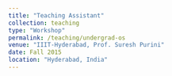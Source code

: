```yaml
---
title: "Teaching Assistant"
collection: teaching
type: "Workshop"
permalink: /teaching/undergrad-os
venue: "IIIT-Hyderabad, Prof. Suresh Purini"
date: Fall 2015
location: "Hyderabad, India"
---
```

<!-- 
This is a description of a teaching experience. You can use markdown like any other post.

Heading 1
======

Heading 2
======

Heading 3
====== -->